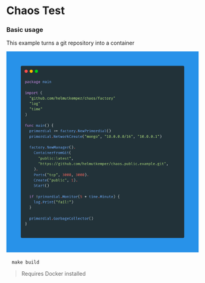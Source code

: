 # Chaos Test

### Basic usage

This example turns a git repository into a container

![basic usage](./images/basic.png)

```shell
  make build
```

> Requires Docker installed
